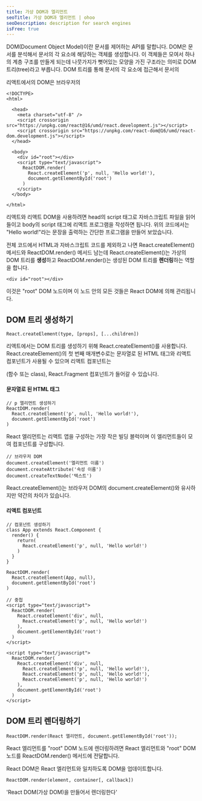 ```yaml
---
title: 가상 DOM과 엘리먼트
seoTitle: 가상 DOM과 엘리먼트 | ohoo
seoDescription: description for search engines
isFree: true
---
```



DOM(Document Object Model)이란 문서를 제어하는 API를 말합니다. DOM은 문서를 분석해서 문서의 각 요소에 해당하는 객체를 생성합니다. 이 객체들은 모여서 하나의 계층 구조를 만들게 되는데 나뭇가지가 뻣어있는 모양을 가진 구조라는 의미로 DOM 트리(tree)라고 부릅니다. DOM 트리를 통해 문서의 각 요소에 접근해서 문서의 

리액트에서의 DOM은 브라우저의




```
<!DOCTYPE>
<html>

  <head>
    <meta charset="utf-8" />
    <script crossorigin src="https://unpkg.com/react@16/umd/react.development.js"></script>
    <script crossorigin src="https://unpkg.com/react-dom@16/umd/react-dom.development.js"></script>
  </head>

  <body>
    <div id="root"></div>
    <script type="text/javascript">
      ReactDOM.render(
        React.createElement('p', null, 'Hello world!'),
        document.getElementById('root')
      )
    </script>
  </body>

</html>
```

리액트와 리액트 DOM을 사용하려면 head의 script 태그로 자바스크립트 파일을 읽어 들이고 body의 script 태그에 리액트 프로그램을 작성하면 됩니다. 위의 코드에서는 "Hello world!"라는 문장을 출력하는 간단한 프로그램을 만들어 보았습니다.  

전체 코드에서 HTML과 자바스크립트 코드를 제외하고 나면 React.createElement() 메서드와 ReactDOM.render() 메서드 남는데 React.createElement()는 가상의 DOM 트리를 **생성**하고 ReactDOM.render()는 생성된 DOM 트리를 **렌더링**하는 역할을 합니다.




```
<div id="root"></div>
```

이것은 "root" DOM 노드이며 이 노드 안의 모든 것들은 React DOM에 의해 관리됩니다. 


## DOM 트리 생성하기
```
React.createElement(type, [props], [...children])
```

리액트에서는 DOM 트리를 생성하기 위해 React.createElement()를 사용합니다. React.createElement()의 첫 번째 매개변수로는 문자열로 된 HTML 태그와 리액트 컴포넌트가 사용될 수 있으며 리액트 컴포넌트는

(함수 또는 class), React.Fragment 컴포넌트가 들어갈 수 있습니다.


#### 문자열로 된 HTML 태그
```
// p 엘리먼트 생성하기
ReactDOM.render(
  React.createElement('p', null, 'Hello world!'),
  document.getElementById('root')
)
```

React 엘리먼트는 리액트 앱을 구성하는 가장 작은 빌딩 블럭이며 이 엘리먼트들이 모여 컴포넌트를 구성합니다. 

```
// 브라우저 DOM
document.createElement('엘리먼트 이름')
document.createAttribute('속성 이름')
document.createTextNode('텍스트')
```

React.createElement()는 브라우저 DOM의 document.createElement()와 유사하지만 약간의 차이가 있습니다. 

#### 리액트 컴포넌트
```
// 컴포넌트 생성하기
class App extends React.Component {
  render() {
    return(
      React.createElement('p', null, 'Hello world!')
    )
  }
}

ReactDOM.render(
  React.createElement(App, null),
  document.getElementById('root')
)
```




```
// 중첩
<script type="text/javascript">
  ReactDOM.render(
    React.createElement('div', null,
      React.createElement('p', null, 'Hello world!')
    ),
    document.getElementById('root')
  )
</script>
```

```
<script type="text/javascript">
  ReactDOM.render(
    React.createElement('div', null,
      React.createElement('p', null, 'Hello world!'),
      React.createElement('p', null, 'Hello world!'),
      React.createElement('p', null, 'Hello world!')
    ),
    document.getElementById('root')
  )
</script>
```




## DOM 트리 렌더링하기

```
ReactDOM.render(React 엘리먼트, document.getElementById('root'));
```

React 엘리먼트를 "root" DOM 노드에 렌더링하려면 React 엘리먼트와 "root" DOM 노드를 ReactDOM.render() 메서드에 전달합니다.

React DOM은 React 엘리먼트와 일치하도록 DOM을 업데이트합니다.

```
ReactDOM.render(element, container[, callback])
```

'React DOM(가상 DOM)을 만들어서 렌더링한다'


